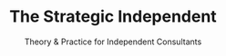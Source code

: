 ---
layout: strategy-home
title: The Strategic Independent
subtitle: Theory & Practice for Independent Consultants
og: https://tomcritchlow.com/images/tsi-og.png
---